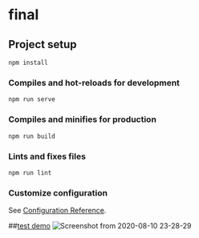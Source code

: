 # final

## Project setup
```
npm install
```

### Compiles and hot-reloads for development
```
npm run serve
```

### Compiles and minifies for production
```
npm run build
```

### Lints and fixes files
```
npm run lint
```

### Customize configuration
See [Configuration Reference](https://cli.vuejs.org/config/).

##[test demo](https://yuntechcsie.herokuapp.com/#/)
![Screenshot from 2020-08-10 23-28-29](https://i.imgur.com/DE4CkOq.png)

